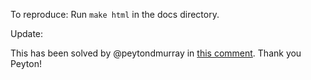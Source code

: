 To reproduce: Run `make html` in the docs directory.

Update:

This has been solved by @peytondmurray in [this comment](https://github.com/longyuxi/sphinx-autosummary-debug/issues/1#issuecomment-1688788923). Thank you Peyton!
